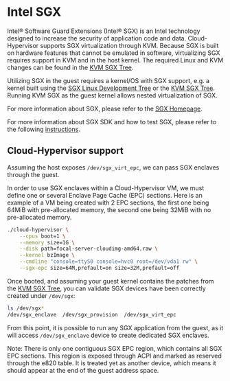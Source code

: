 # Intel SGX

Intel® Software Guard Extensions (Intel® SGX) is an Intel technology designed
to increase the security of application code and data. Cloud-Hypervisor supports
SGX virtualization through KVM. Because SGX is built on hardware features that
cannot be emulated in software, virtualizing SGX requires support in KVM and in
the host kernel. The required Linux and KVM changes can be found in the
[KVM SGX Tree](https://github.com/intel/kvm-sgx).

Utilizing SGX in the guest requires a kernel/OS with SGX support, e.g. a kernel
built using the [SGX Linux Development Tree](https://git.kernel.org/pub/scm/linux/kernel/git/jarkko/linux-sgx.git)
or the [KVM SGX Tree](https://github.com/intel/kvm-sgx). Running KVM SGX as the
guest kernel allows nested virtualization of SGX.

For more information about SGX, please refer to the [SGX Homepage](https://software.intel.com/sgx).

For more information about SGX SDK and how to test SGX, please refer to the
following [instructions](https://github.com/intel/linux-sgx).

## Cloud-Hypervisor support

Assuming the host exposes `/dev/sgx_virt_epc`, we can pass SGX enclaves through
the guest.

In order to use SGX enclaves within a Cloud-Hypervisor VM, we must define one
or several Enclave Page Cache (EPC) sections. Here is an example of a VM being
created with 2 EPC sections, the first one being 64MiB with pre-allocated
memory, the second one being 32MiB with no pre-allocated memory.

```bash
./cloud-hypervisor \
    --cpus boot=1 \
    --memory size=1G \
    --disk path=focal-server-cloudimg-amd64.raw \
    --kernel bzImage \
    --cmdline "console=ttyS0 console=hvc0 root=/dev/vda1 rw" \
    --sgx-epc size=64M,prefault=on size=32M,prefault=off
```

Once booted, and assuming your guest kernel contains the patches from the
[KVM SGX Tree](https://github.com/intel/kvm-sgx), you can validate SGX devices
have been correctly created under `/dev/sgx`:

```bash
ls /dev/sgx*
/dev/sgx_enclave  /dev/sgx_provision  /dev/sgx_virt_epc
```

From this point, it is possible to run any SGX application from the guest, as
it will access `/dev/sgx_enclave` device to create dedicated SGX enclaves.

Note: There is only one contiguous SGX EPC region, which contains all SGX EPC
sections. This region is exposed through ACPI and marked as reserved through
the e820 table. It is treated yet as another device, which means it should
appear at the end of the guest address space.
